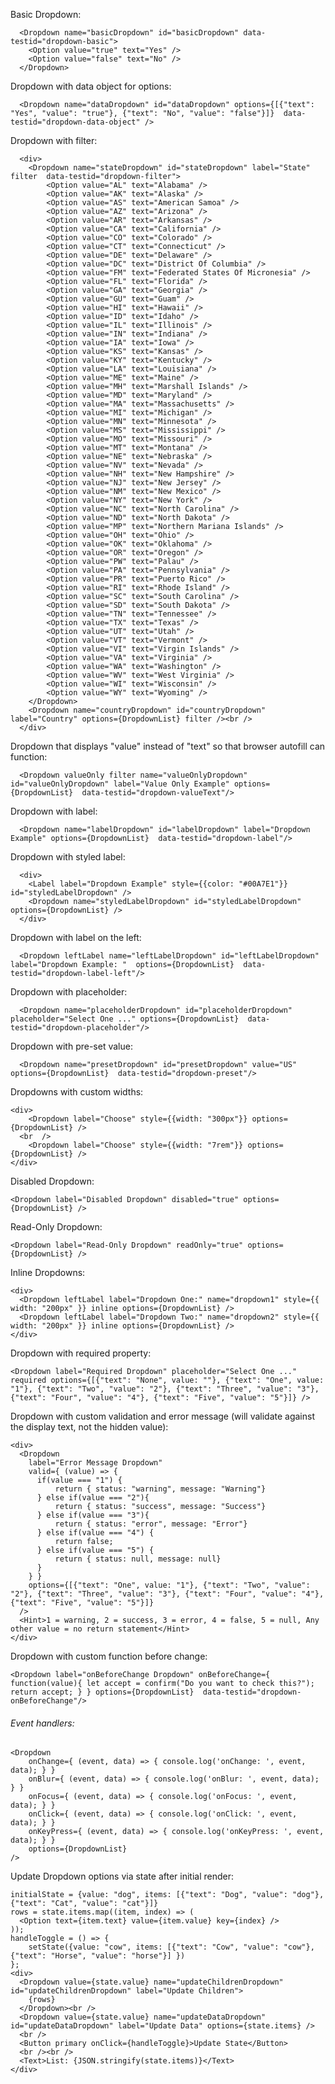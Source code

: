 Basic Dropdown:

      <Dropdown name="basicDropdown" id="basicDropdown" data-testid="dropdown-basic">
        <Option value="true" text="Yes" />
        <Option value="false" text="No" />
      </Dropdown>

Dropdown with data object for options:

      <Dropdown name="dataDropdown" id="dataDropdown" options={[{"text": "Yes", "value": "true"}, {"text": "No", "value": "false"}]}  data-testid="dropdown-data-object" />

Dropdown with filter:
      
      <div>
        <Dropdown name="stateDropdown" id="stateDropdown" label="State" filter  data-testid="dropdown-filter">
            <Option value="AL" text="Alabama" />
            <Option value="AK" text="Alaska" />
            <Option value="AS" text="American Samoa" />
            <Option value="AZ" text="Arizona" />
            <Option value="AR" text="Arkansas" />
            <Option value="CA" text="California" />
            <Option value="CO" text="Colorado" />
            <Option value="CT" text="Connecticut" />
            <Option value="DE" text="Delaware" />
            <Option value="DC" text="District Of Columbia" />
            <Option value="FM" text="Federated States Of Micronesia" />
            <Option value="FL" text="Florida" />
            <Option value="GA" text="Georgia" />
            <Option value="GU" text="Guam" />
            <Option value="HI" text="Hawaii" />
            <Option value="ID" text="Idaho" />
            <Option value="IL" text="Illinois" />
            <Option value="IN" text="Indiana" />
            <Option value="IA" text="Iowa" />
            <Option value="KS" text="Kansas" />
            <Option value="KY" text="Kentucky" />
            <Option value="LA" text="Louisiana" />
            <Option value="ME" text="Maine" />
            <Option value="MH" text="Marshall Islands" />
            <Option value="MD" text="Maryland" />
            <Option value="MA" text="Massachusetts" />
            <Option value="MI" text="Michigan" />
            <Option value="MN" text="Minnesota" />
            <Option value="MS" text="Mississippi" />
            <Option value="MO" text="Missouri" />
            <Option value="MT" text="Montana" />
            <Option value="NE" text="Nebraska" />
            <Option value="NV" text="Nevada" />
            <Option value="NH" text="New Hampshire" />
            <Option value="NJ" text="New Jersey" />
            <Option value="NM" text="New Mexico" />
            <Option value="NY" text="New York" />
            <Option value="NC" text="North Carolina" />
            <Option value="ND" text="North Dakota" />
            <Option value="MP" text="Northern Mariana Islands" />
            <Option value="OH" text="Ohio" />
            <Option value="OK" text="Oklahoma" />
            <Option value="OR" text="Oregon" />
            <Option value="PW" text="Palau" />
            <Option value="PA" text="Pennsylvania" />
            <Option value="PR" text="Puerto Rico" />
            <Option value="RI" text="Rhode Island" />
            <Option value="SC" text="South Carolina" />
            <Option value="SD" text="South Dakota" />
            <Option value="TN" text="Tennessee" />
            <Option value="TX" text="Texas" />
            <Option value="UT" text="Utah" />
            <Option value="VT" text="Vermont" />
            <Option value="VI" text="Virgin Islands" />
            <Option value="VA" text="Virginia" />
            <Option value="WA" text="Washington" />
            <Option value="WV" text="West Virginia" />
            <Option value="WI" text="Wisconsin" />
            <Option value="WY" text="Wyoming" />
        </Dropdown>
        <Dropdown name="countryDropdown" id="countryDropdown" label="Country" options={DropdownList} filter /><br />
      </div>

Dropdown that displays "value" instead of "text" so that browser autofill can function:
      
      <Dropdown valueOnly filter name="valueOnlyDropdown" id="valueOnlyDropdown" label="Value Only Example" options={DropdownList}  data-testid="dropdown-valueText"/>

Dropdown with label:
      
      <Dropdown name="labelDropdown" id="labelDropdown" label="Dropdown Example" options={DropdownList}  data-testid="dropdown-label"/>

Dropdown with styled label:
      
      <div>
        <Label label="Dropdown Example" style={{color: "#00A7E1"}} id="styledLabelDropdown" />
        <Dropdown name="styledLabelDropdown" id="styledLabelDropdown" options={DropdownList} />
      </div>

Dropdown with label on the left:

      <Dropdown leftLabel name="leftLabelDropdown" id="leftLabelDropdown" label="Dropdown Example: "  options={DropdownList}  data-testid="dropdown-label-left"/>

Dropdown with placeholder:

      <Dropdown name="placeholderDropdown" id="placeholderDropdown" placeholder="Select One ..." options={DropdownList}  data-testid="dropdown-placeholder"/>

Dropdown with pre-set value:

      <Dropdown name="presetDropdown" id="presetDropdown" value="US" options={DropdownList}  data-testid="dropdown-preset"/>

Dropdowns with custom widths:

    <div>
        <Dropdown label="Choose" style={{width: "300px"}} options={DropdownList} />
      <br  />
        <Dropdown label="Choose" style={{width: "7rem"}} options={DropdownList} />
    </div>

Disabled Dropdown:

    <Dropdown label="Disabled Dropdown" disabled="true" options={DropdownList} />

Read-Only Dropdown:

    <Dropdown label="Read-Only Dropdown" readOnly="true" options={DropdownList} />

Inline Dropdowns:

    <div>
      <Dropdown leftLabel label="Dropdown One:" name="dropdown1" style={{ width: "200px" }} inline options={DropdownList} />
      <Dropdown leftLabel label="Dropdown Two:" name="dropdown2" style={{ width: "200px" }} inline options={DropdownList} />
    </div>

Dropdown with required property:

    <Dropdown label="Required Dropdown" placeholder="Select One ..." required options={[{"text": "None", value: ""}, {"text": "One", value: "1"}, {"text": "Two", "value": "2"}, {"text": "Three", "value": "3"}, {"text": "Four", "value": "4"}, {"text": "Five", "value": "5"}]} />

Dropdown with custom validation and error message (will validate against the display text, not the hidden value):

    <div>
      <Dropdown 
        label="Error Message Dropdown" 
        valid={ (value) => { 
          if(value === "1") {
              return { status: "warning", message: "Warning"}
          } else if(value === "2"){
              return { status: "success", message: "Success"}
          } else if(value === "3"){
              return { status: "error", message: "Error"}
          } else if(value === "4") {
              return false;
          } else if(value === "5") {
              return { status: null, message: null}
          }
        } } 
        options={[{"text": "One", value: "1"}, {"text": "Two", "value": "2"}, {"text": "Three", "value": "3"}, {"text": "Four", "value": "4"}, {"text": "Five", "value": "5"}]} 
      />
      <Hint>1 = warning, 2 = success, 3 = error, 4 = false, 5 = null, Any other value = no return statement</Hint>
    </div>

Dropdown with custom function before change:

    <Dropdown label="onBeforeChange Dropdown" onBeforeChange={ function(value){ let accept = confirm("Do you want to check this?"); return accept; } } options={DropdownList}  data-testid="dropdown-onBeforeChange"/>

###### Event handlers:

    <Dropdown 
        onChange={ (event, data) => { console.log('onChange: ', event, data); } }
        onBlur={ (event, data) => { console.log('onBlur: ', event, data); } }
        onFocus={ (event, data) => { console.log('onFocus: ', event, data); } }
        onClick={ (event, data) => { console.log('onClick: ', event, data); } }
        onKeyPress={ (event, data) => { console.log('onKeyPress: ', event, data); } }
        options={DropdownList}
    />

Update Dropdown options via state after initial render:

    initialState = {value: "dog", items: [{"text": "Dog", "value": "dog"}, {"text": "Cat", "value": "cat"}]}
    rows = state.items.map((item, index) => (
      <Option text={item.text} value={item.value} key={index} />
    ));
    handleToggle = () => {
        setState({value: "cow", items: [{"text": "Cow", "value": "cow"}, {"text": "Horse", "value": "horse"}] })
    };
    <div> 
      <Dropdown value={state.value} name="updateChildrenDropdown" id="updateChildrenDropdown" label="Update Children">
        {rows}
      </Dropdown><br />
      <Dropdown value={state.value} name="updateDataDropdown" id="updateDataDropdown" label="Update Data" options={state.items} />
      <br />
      <Button primary onClick={handleToggle}>Update State</Button>
      <br /><br />
      <Text>List: {JSON.stringify(state.items)}</Text>
    </div>



